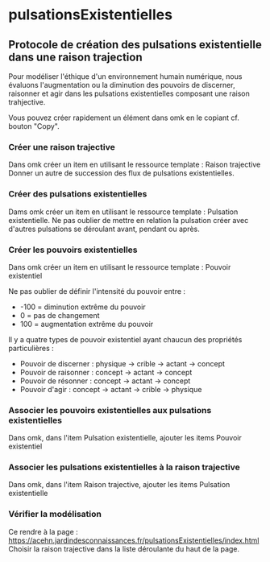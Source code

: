 # pulsationsExistentielles

## Protocole de création des pulsations existentielle dans une raison trajection
Pour modéliser l'éthique d'un environnement humain numérique, nous évaluons l'augmentation ou la diminution des pouvoirs de discerner, raisonner et agir dans les pulsations existentielles composant une raison trahjective.

Vous pouvez créer rapidement un élément dans omk en le copiant cf. bouton "Copy".

### Créer une raison trajective
Dans omk créer un item en utilisant le ressource template : Raison trajective
Donner un autre de succession des flux de pulsations existentielles.

### Créer des pulsations existentielles
Dams omk créer un item en utilisant le ressource template : Pulsation existentielle.
Ne pas oublier de mettre en relation la pulsation créer avec d'autres pulsations se déroulant avant, pendant ou après.

### Créer les pouvoirs existentielles
Dans omk créer un item en utilisant le ressource template : Pouvoir existentiel

Ne pas oublier de définir l'intensité du pouvoir entre :
- -100 = diminution extrême du pouvoir
- 0 = pas de changement
- 100 = augmentation extrême du pouvoir

Il y a quatre types de pouvoir existentiel ayant chaucun des propriétés particulières :
- Pouvoir de discerner : physique -> crible -> actant -> concept
- Pouvoir de raisonner : concept -> actant -> concept
- Pouvoir de résonner : concept -> actant -> concept
- Pouvoir d'agir : concept -> actant -> crible -> physique


### Associer les pouvoirs existentielles aux pulsations existentielles
Dans omk, dans l'item Pulsation existentielle, ajouter les items Pouvoir existentiel

### Associer les pulsations existentielles à la raison trajective
Dans omk, dans l'item Raison trajective, ajouter les items Pulsation existentielle

### Vérifier la modélisation 
Ce rendre à la page : https://acehn.jardindesconnaissances.fr/pulsationsExistentielles/index.html
Choisir la raison trajective dans la liste déroulante du haut de la page.
